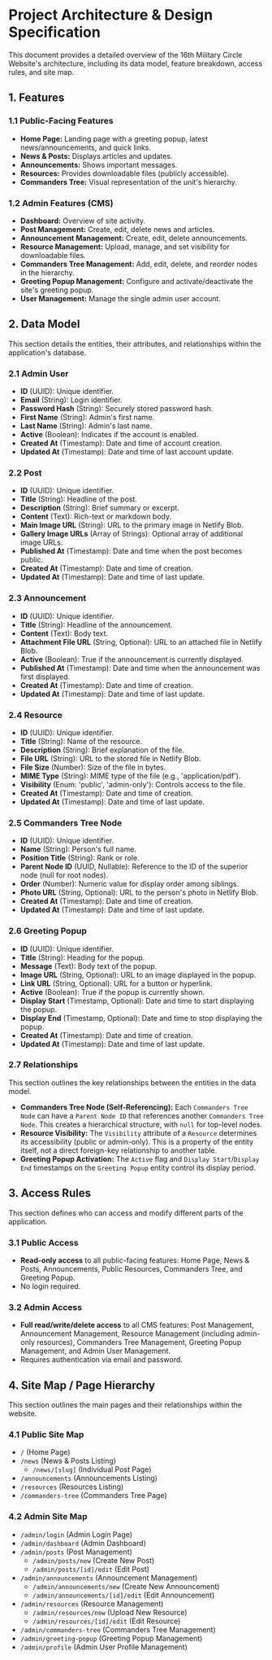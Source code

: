 # Project Architecture & Design Specification

This document provides a detailed overview of the 16th Military Circle Website's architecture, including its data model, feature breakdown, access rules, and site map.

## 1. Features

### 1.1 Public-Facing Features

*   **Home Page:** Landing page with a greeting popup, latest news/announcements, and quick links.
*   **News & Posts:** Displays articles and updates.
*   **Announcements:** Shows important messages.
*   **Resources:** Provides downloadable files (publicly accessible).
*   **Commanders Tree:** Visual representation of the unit's hierarchy.

### 1.2 Admin Features (CMS)

*   **Dashboard:** Overview of site activity.
*   **Post Management:** Create, edit, delete news and articles.
*   **Announcement Management:** Create, edit, delete announcements.
*   **Resource Management:** Upload, manage, and set visibility for downloadable files.
*   **Commanders Tree Management:** Add, edit, delete, and reorder nodes in the hierarchy.
*   **Greeting Popup Management:** Configure and activate/deactivate the site's greeting popup.
*   **User Management:** Manage the single admin user account.

## 2. Data Model

This section details the entities, their attributes, and relationships within the application's database.

### 2.1 Admin User
*   **ID** (UUID): Unique identifier.
*   **Email** (String): Login identifier.
*   **Password Hash** (String): Securely stored password hash.
*   **First Name** (String): Admin's first name.
*   **Last Name** (String): Admin's last name.
*   **Active** (Boolean): Indicates if the account is enabled.
*   **Created At** (Timestamp): Date and time of account creation.
*   **Updated At** (Timestamp): Date and time of last account update.

### 2.2 Post
*   **ID** (UUID): Unique identifier.
*   **Title** (String): Headline of the post.
*   **Description** (String): Brief summary or excerpt.
*   **Content** (Text): Rich-text or markdown body.
*   **Main Image URL** (String): URL to the primary image in Netlify Blob.
*   **Gallery Image URLs** (Array of Strings): Optional array of additional image URLs.
*   **Published At** (Timestamp): Date and time when the post becomes public.
*   **Created At** (Timestamp): Date and time of creation.
*   **Updated At** (Timestamp): Date and time of last update.

### 2.3 Announcement
*   **ID** (UUID): Unique identifier.
*   **Title** (String): Headline of the announcement.
*   **Content** (Text): Body text.
*   **Attachment File URL** (String, Optional): URL to an attached file in Netlify Blob.
*   **Active** (Boolean): True if the announcement is currently displayed.
*   **Published At** (Timestamp): Date and time when the announcement was first displayed.
*   **Created At** (Timestamp): Date and time of creation.
*   **Updated At** (Timestamp): Date and time of last update.

### 2.4 Resource
*   **ID** (UUID): Unique identifier.
*   **Title** (String): Name of the resource.
*   **Description** (String): Brief explanation of the file.
*   **File URL** (String): URL to the stored file in Netlify Blob.
*   **File Size** (Number): Size of the file in bytes.
*   **MIME Type** (String): MIME type of the file (e.g., 'application/pdf').
*   **Visibility** (Enum: 'public', 'admin-only'): Controls access to the file.
*   **Created At** (Timestamp): Date and time of creation.
*   **Updated At** (Timestamp): Date and time of last update.

### 2.5 Commanders Tree Node
*   **ID** (UUID): Unique identifier.
*   **Name** (String): Person's full name.
*   **Position Title** (String): Rank or role.
*   **Parent Node ID** (UUID, Nullable): Reference to the ID of the superior node (null for root nodes).
*   **Order** (Number): Numeric value for display order among siblings.
*   **Photo URL** (String, Optional): URL to the person's photo in Netlify Blob.
*   **Created At** (Timestamp): Date and time of creation.
*   **Updated At** (Timestamp): Date and time of last update.

### 2.6 Greeting Popup
*   **ID** (UUID): Unique identifier.
*   **Title** (String): Heading for the popup.
*   **Message** (Text): Body text of the popup.
*   **Image URL** (String, Optional): URL to an image displayed in the popup.
*   **Link URL** (String, Optional): URL for a button or hyperlink.
*   **Active** (Boolean): True if the popup is currently shown.
*   **Display Start** (Timestamp, Optional): Date and time to start displaying the popup.
*   **Display End** (Timestamp, Optional): Date and time to stop displaying the popup.
*   **Created At** (Timestamp): Date and time of creation.
*   **Updated At** (Timestamp): Date and time of last update.

### 2.7 Relationships

This section outlines the key relationships between the entities in the data model.

*   **Commanders Tree Node (Self-Referencing):** Each `Commanders Tree Node` can have a `Parent Node ID` that references another `Commanders Tree Node`. This creates a hierarchical structure, with `null` for top-level nodes.
*   **Resource Visibility:** The `Visibility` attribute of a `Resource` determines its accessibility (public or admin-only). This is a property of the entity itself, not a direct foreign-key relationship to another table.
*   **Greeting Popup Activation:** The `Active` flag and `Display Start`/`Display End` timestamps on the `Greeting Popup` entity control its display period.

## 3. Access Rules

This section defines who can access and modify different parts of the application.

### 3.1 Public Access
*   **Read-only access** to all public-facing features: Home Page, News & Posts, Announcements, Public Resources, Commanders Tree, and Greeting Popup.
*   No login required.

### 3.2 Admin Access
*   **Full read/write/delete access** to all CMS features: Post Management, Announcement Management, Resource Management (including admin-only resources), Commanders Tree Management, Greeting Popup Management, and Admin User Management.
*   Requires authentication via email and password.

## 4. Site Map / Page Hierarchy

This section outlines the main pages and their relationships within the website.

### 4.1 Public Site Map
*   `/` (Home Page)
*   `/news` (News & Posts Listing)
    *   `/news/[slug]` (Individual Post Page)
*   `/announcements` (Announcements Listing)
*   `/resources` (Resources Listing)
*   `/commanders-tree` (Commanders Tree Page)

### 4.2 Admin Site Map
*   `/admin/login` (Admin Login Page)
*   `/admin/dashboard` (Admin Dashboard)
*   `/admin/posts` (Post Management)
    *   `/admin/posts/new` (Create New Post)
    *   `/admin/posts/[id]/edit` (Edit Post)
*   `/admin/announcements` (Announcement Management)
    *   `/admin/announcements/new` (Create New Announcement)
    *   `/admin/announcements/[id]/edit` (Edit Announcement)
*   `/admin/resources` (Resource Management)
    *   `/admin/resources/new` (Upload New Resource)
    *   `/admin/resources/[id]/edit` (Edit Resource)
*   `/admin/commanders-tree` (Commanders Tree Management)
*   `/admin/greeting-popup` (Greeting Popup Management)
*   `/admin/profile` (Admin User Profile Management)
